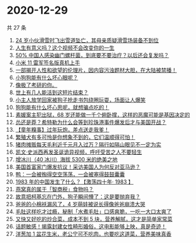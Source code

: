 # 2020-12-29

共 27 条

<!-- BEGIN ZHIHUVIDEO -->
<!-- 最后更新时间 Tue Dec 29 2020 15:18:03 GMT+0800 (CST) -->
1. [24 岁小伙滑雪时飞出雪道坠亡，其母亲质疑滑雪场装备不到位](https://www.zhihu.com/zvideo/1326884150729334784)
1. [人生有意义吗？这个视频不会改变你的一生](https://www.zhihu.com/zvideo/1325857505390350336)
1. [50% 中国人感染幽门螺杆菌，到底要不要治疗？以后还会复发吗？](https://www.zhihu.com/zvideo/1327203493397442560)
1. [小米 11 雷军签名版真机上手](https://www.zhihu.com/zvideo/1327005625805479936)
1. [一部揭开人性和欲望的伦理片，因内容污浊题材大胆，在大陆被禁播！](https://www.zhihu.com/zvideo/1326636926485405696)
1. [小狗狗能有什么坏心眼呢？](https://www.zhihu.com/zvideo/1326851618650497024)
1. [像极了考研的你。](https://www.zhihu.com/zvideo/1326579724336947200)
1. [世上有几人能活到这短片结束？](https://www.zhihu.com/zvideo/1326133888490663936)
1. [小主人放学回家被狗子抢走书包绕圈玩耍，场面让人爆笑](https://www.zhihu.com/zvideo/1325504998907224064)
1. [狗狗能有什么坏心思呢，就想骗点吃的！](https://www.zhihu.com/zvideo/1327204314125946880)
1. [素媛案主犯出狱，68 岁还能做一千个俯卧撑，这样的恶魔可能是基因决定的](https://www.zhihu.com/zvideo/1326975331027369984)
1. [怂还是莽？希特勒为什么会等到珍珠港事件爆发后才与美国开战？](https://www.zhihu.com/zvideo/1327194363382779904)
1. [【童年糗事】过年玩炮，差点送走我爹！](https://www.zhihu.com/zvideo/1326590266677915648)
1. [繁殖犬有多可怜是你想象不到的，它们温顺得可怕！](https://www.zhihu.com/zvideo/1325370876812591104)
1. [猪肉摊贩每天毛利近千元月入过万？隔行如隔山眼见不一定为实](https://www.zhihu.com/zvideo/1327222736625295360)
1. [凯文·史派西再发圣诞诡异视频，呼吁受苦之人不要轻生](https://www.zhihu.com/zvideo/1325745925386559488)
1. [增冰川（40 冰川）海拔 5300 米的绝美之地](https://www.zhihu.com/zvideo/1326917905829556224)
1. [美国首富家门爆发抗议！采访美国人为何反对亚马逊？](https://www.zhihu.com/zvideo/1326852549392494592)
1. [鸭：一会被掏得空空荡荡，一会被塞得鼓鼓囊囊](https://www.zhihu.com/zvideo/1326851956627988480)
1. [1983 年的中国发生了什么？【激荡四十年· 1983 】](https://www.zhihu.com/zvideo/1325047935609442304)
1. [燕窝真的属于「智商税」食物吗？](https://www.zhihu.com/zvideo/1326444428416847872)
1. [故意把柯基忘在门外，狗子瞬间懵了：这是要抛弃我？](https://www.zhihu.com/zvideo/1326558317318090752)
1. [爸爸的小棉袄漏风了，4 岁萌娃被说长得像爸爸崩溃大哭](https://www.zhihu.com/zvideo/1326958921554898944)
1. [毛肚这样吃才过瘾，秘制「水煮毛肚」口感爽脆，一吃一大口太爽了](https://www.zhihu.com/zvideo/1326099910144557056)
1. [又快又好吃的炒合菜，成本不到 5 块，营养解腻，这才是简单家常菜](https://www.zhihu.com/zvideo/1326925546539372544)
1. [话题敏感！揭露封建女性畸形婚俗，这电影能够上映，真是奇迹！](https://www.zhihu.com/zvideo/1326956121996156928)
1. [洋葱加 1 盆花生米，老公宁可不吃肉，也要吃这道菜，营养美味真香](https://www.zhihu.com/zvideo/1325490492634226688)
<!-- END ZHIHUVIDEO -->
